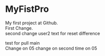 # MyFistPro
My first project at Github.
<br>
First Change.
<br>
second change
 user2
text for reset
difference

test for pull
 main
 <br>
 Change on 05
 change on second time on 05
